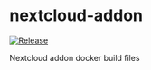 # nextcloud-addon
[![Release](https://github.com/haberda/signal-addon/actions/workflows/image.yml/badge.svg)](https://github.com/haberda/signal-addon/actions/workflows/image.yml)

Nextcloud addon docker build files
